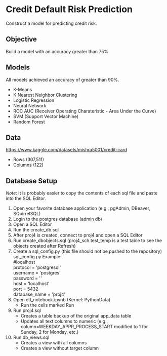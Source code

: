 # Credit Default Risk Prediction
Construct a model for predicting credit risk.

## Objective
Build a model with an accuracy greater than 75%.

## Models
All models achieved an accuracy of greater than 90%.
* K-Means
* K Nearest Neighbor Clustering
* Logistic Regression
* Neural Network
* ROC AUC (Receiver Operating Charateristic - Area Under the Curve)
* SVM (Support Vector Machine)
* Random Forest

## Data
https://www.kaggle.com/datasets/mishra5001/credit-card
* Rows (307,511)
* Columns (122)
## Database Setup
*Note*: It is probably easier to copy the contents of each sql file and paste into the SQL Editor.
1. Open your favorite database application (e.g., pgAdmin, DBeaver, SQuirrelSQL)
2. Login to the postgres database (admin db)
3. Open a SQL Editor
4. Run the create_db.sql
5. After proj4 is created, connect to proj4 and open a SQL Editor
6. Run create_dbobjects.sql (proj4_sch.test_temp is a test table to see the objects created after Refresh)
7. Create a sql_config.py (this file should not be pushed to the repository)</br>
    sql_config.py Example:</br>
    #localhost</br>
    protocol = 'postgresql'</br>
    username = 'postgres'</br>
    password = '<password>'</br>
    host = 'localhost'</br>
    port = 5432</br>
    database_name = 'proj4'</br>
8. Open etl_notebook.ipynb (Kernel: PythonData)
    * Run the cells marked Run
9. Run proj4.sql
    * Creates a table backup of the original app_data table
    * Updates all text columns to numeric (e.g., column=WEEKDAY_APPR_PROCESS_START modified to 1 for Sunday, 2 for Monday, etc.)
10. Run db_views.sql
    * Creates a view with all columns
    * Creates a view without target column